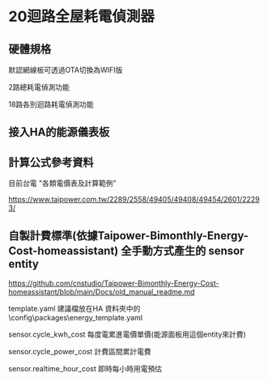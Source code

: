 # 20迴路全屋耗電偵測器
## 硬體規格 

默認網線板可透過OTA切換為WIFI版

2路總耗電偵測功能

18路各別迴路耗電偵測功能

## 接入HA的能源儀表板




## 計算公式參考資料

目前台電 "各類電價表及計算範例"

https://www.taipower.com.tw/2289/2558/49405/49408/49454/2601/22293/

## 自製計費標準(依據Taipower-Bimonthly-Energy-Cost-homeassistant) 全手動方式產生的 sensor entity

https://github.com/cnstudio/Taipower-Bimonthly-Energy-Cost-homeassistant/blob/main/Docs/old_manual_readme.md

template.yaml 建議檔放在HA 資料夾中的\config\packages\energy_template.yaml

sensor.cycle_kwh_cost  每度電累進電價單價(能源面板用這個entity來計費)

sensor.cycle_power_cost 計費區間累計電費

sensor.realtime_hour_cost 即時每小時用電預估
